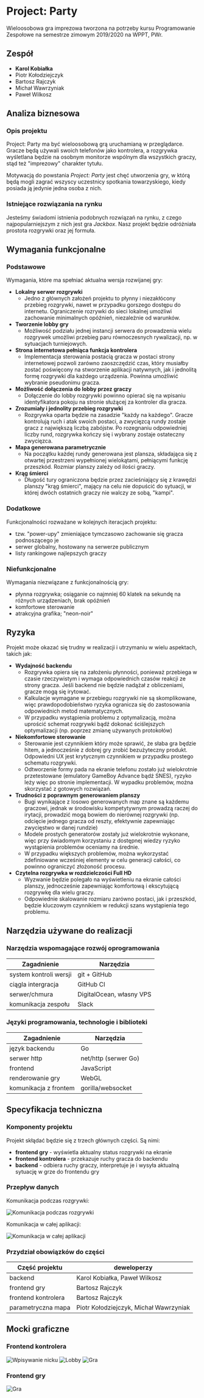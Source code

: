 # Project: Party
Wieloosobowa gra imprezowa tworzona na potrzeby kursu Programowanie Zespołowe na semestrze zimowym 2019/2020 na WPPT, PWr.

## Zespół
- **Karol Kobiałka**
- Piotr Kołodziejczyk
- Bartosz Rajczyk
- Michał Wawrzyniak
- Paweł Wilkosz

## Analiza biznesowa

### Opis projektu
Project: Party ma być wieloosobową grą uruchamianą w przeglądarce. Gracze będą używali swoich telefonów jako kontrolera, a rozgrywka wyśletlana będzie na osobnym monitorze wspólnym dla wszystkich graczy, stąd też "imprezowy" charakter tytułu.

Motywacją do powstania _Project: Party_ jest chęć utworzenia gry, w którą będą mogli zagrać wszyscy uczestnicy spotkania towarzyskiego, kiedy posiada ją jedynie jedna osoba z nich.

### Istniejące rozwiązania na rynku
Jesteśmy świadomi istnienia podobnych rozwiązań na rynku, z czego najpopularniejszym z nich jest gra _Jackbox_. Nasz projekt będzie odróżniała prostota rozgrywki oraz jej formuła.

## Wymagania funkcjonalne

### Podstawowe
Wymagania, które ma spełniać aktualna wersja rozwijanej gry:
- **Lokalny serwer rozgrywki** 
  - Jedno z głównych założeń projektu to płynny i niezakłócony przebieg rozgrywki, nawet w przypadku gorszego dostępu do internetu. Ograniczenie rozrywki do sieci lokalnej umożliwi zachowanie minimalnych opóźnień, niezależnie od warunków.
- **Tworzenie lobby gry** 
  - Możliwość podziału jednej instancji serwera do prowadzenia wielu rozgrywek umożliwi przebieg paru równoczesnych rywalizacji, np. w sytuacjach turniejowych.
- **Strona internetowa pełniąca funkcja kontrolera** 
  - Implementacja sterowania postacią gracza w postaci strony internetowej pozwoli zarówno zaoszczędzić czas, który musiałby zostać poświęcony na stworzenie aplikacji natywnych, jak i jednolitą formę rozgrywki dla każdego urządzenia. Powinna umożliwić wybranie pseudonimu gracza.
- **Możliwość dołączenia do lobby przez graczy** 
  - Dołączenie do lobby rozgrywki powinno opierać się na wpisaniu identyfikatora pokoju na stronie służącej za kontroler dla gracza.
- **Zrozumiały i jednolity przebieg rozgrywki** 
  - Rozgrywka oparta będzie na zasadzie "każdy na każdego". Gracze kontrolują ruch i atak swoich postaci, a zwycięzcą rundy zostaje gracz z największą liczbą zabójstw. Po rozegnaniu odpowiedniej liczby rund, rozgrywka kończy się i wybrany zostaje ostateczny zwycięzca.
- **Mapa generowana parametrycznie** 
  - Na początku każdej rundy generowana jest plansza, składająca się z otwartej przestrzeni wypełnionej wielokątami, pełniącymi funkcję przeszkód. Rozmiar planszy zależy od ilości graczy.
- **Krąg śmierci** 
  - Długość tury ograniczona będzie przez zacieśniający się z krawędzi planszy "krąg śmierci", mający na celu nie dopuścić do sytuacji, w której dwóch ostatnich graczy nie walczy ze sobą, "kampi".

### Dodatkowe
Funkcjonalności rozważane w kolejnych iteracjach projektu:
- tzw. "power-upy" zmieniające tymczasowo zachowanie się gracza podnoszącego je
- serwer globalny, hostowany na serwerze publicznym
- listy rankingowe najlepszych graczy

### Niefunkcjonalne
Wymagania niezwiązane z funkcjonalnością gry:
- płynna rozgrywka; osiąganie co najmniej 60 klatek na sekundę na różnych urządzeniach, brak opóźnień
- komfortowe sterowanie
- atrakcyjna grafika; "neon-noir"

## Ryzyka
Projekt może okazać się trudny w realizacji i utrzymaniu w wielu aspektach, takich jak:
- **Wydajność backendu**
  - Rozgrywka opiera się na założeniu płynności, ponieważ przebiega w czasie rzeczywistym i wymaga odpowiednich czasów reakcji ze strony gracza. Jeśli backend nie będzie nadążał z obliczeniami, gracze mogą się irytować.
  - Kalkulacje wymagane w przebiegu rozgrywki nie są skomplikowane, więc prawdopodobieństwo ryzyka ogranicza się do zastosowania odpowiednich metod matematycznych.
  - W przypadku wystąpienia problemu z optymalizacją, można uprościć schemat rozgrywki bądź dokonać ściślejszych optymalizacji (np. poprzez zmianę używanych protokołów)
- **Niekomfortowe sterowanie**
  - Sterowanie jest czynnikiem który może sprawić, że słaba gra będzie hitem, a jednocześnie z dobrej gry zrobić bezużyteczny produkt. Odpowiedni UX jest krytycznym czynnikiem w przypadku prostego schematu rozgrywki.
  - Odtworzenie formy pada na ekranie telefonu zostało już wielokrotnie przetestowane (emulatory GameBoy Advance bądź SNES), ryzyko leży więc po stronie implementacji. W wypadku problemów, można skorzystać z gotowych rozwiązań.
- **Trudności z poprawnym generowaniem planszy**
  - Bugi wynikające z losowo generowanych map znane są każdemu graczowi, jednak w środowisku kompetytywnym prowadzą raczej do irytacji, prowadzić mogą bowiem do nierównej rozgrywki (np. odcięcie jednego gracza od reszty, efektywnie zapewniając zwycięstwo w danej rundzie)
  - Modele prostych generatorów zostały już wielokrotnie wykonane, więc przy świadomym korzystaniu z dostępnej wiedzy ryzyko wystąpienia problemów oceniamy na średnie.
  - W przypadku większych problemów, można wykorzystać zdefiniowane wcześniej elementy w celu generacji całości, co powinno ograniczyć złożoność procesu.
- **Czytelna rozgrywka w rozdzielczości Full HD**
  - Wyzwanie będzie polegało na wyświetleniu na ekranie całości planszy, jednocześnie zapewniając komfortową i ekscytującą rozgrywkę dla wielu graczy.
  - Odpowiednie skalowanie rozmiaru zarówno postaci, jak i przeszkód, będzie kluczowym czynnikiem w redukcji szans wystąpienia tego problemu. 

## Narzędzia używane do realizacji

### Narzędzia wspomagające rozwój oprogramowania
|Zagadnienie           |Narzędzia               |
|----------------------|------------------------|
|system kontroli wersji|git + GitHub            |
|ciągla intergracja    |GitHub CI               |
|serwer/chmura         |DigitalOcean, własny VPS|
|komunikacja zespołu   |Slack                   |

### Języki programowania, technologie i biblioteki
|Zagadnienie           |Narzędzia               |
|----------------------|------------------------|
|język backendu        |Go                      |
|serwer http           |net/http (serwer Go)    |
|frontend              |JavaScript              |
|renderowanie gry      |WebGL                   |
|komunikacja z frontem |gorilla/websocket       |

## Specyfikacja techniczna

### Komponenty projektu
Projekt skłądać będzie się z trzech głównych części. Są nimi:
- **frontend gry** - wyświetla aktualny status rozgrywki na ekranie
- **frontend kontrolera** - przekazuje ruchy gracza do backendu
- **backend** - odbiera ruchy graczy, interpretuje je i wysyła aktualną sytuację w grze do frontendu gry

### Przepływ danych

Komunikacja podczas rozgrywki:


![Komunikacja podczas rozgrywki](img/flowchart-gameplay.png)

Komunikacja w całej aplikacji:


![Komunikacja w całej aplikacji](img/flowchar-app.png)

### Przydział obowiązków do części
|Część projektu        |deweloperzy                           |
|----------------------|--------------------------------------|
|backend               |Karol Kobiałka, Paweł Wilkosz         |
|frontend gry          |Bartosz Rajczyk                       |
|frontend kontrolera   |Bartosz Rajczyk                       |
|parametryczna mapa    |Piotr Kołodziejczyk, Michał Wawrzyniak|

## Mocki graficzne

### Frontend kontrolera
![Wpisywanie nicku](img/frontend-kontroler/nickname.jpg)
![Lobby](img/frontend-kontroler/lobby.jpg)
![Gra](img/frontend-kontroler/game.jpg)

### Frontend gry
![Gra](img/frontend-gra/game.jpg)
